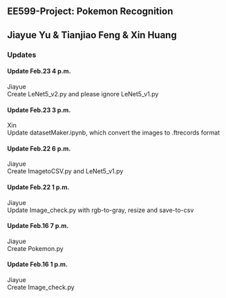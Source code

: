 ## EE599-Project: Pokemon Recognition
Jiayue Yu & Tianjiao Feng & Xin Huang  
---  
### Updates

#### Update Feb.23 4 p.m.
Jiayue  
Create LeNet5_v2.py and please ignore LeNet5_v1.py

#### Update Feb.23 3 p.m.
Xin  
Update datasetMaker.ipynb, which convert the images to .ftrecords format  

#### Update Feb.22 6 p.m.
Jiayue  
Create ImagetoCSV.py and LeNet5_v1.py

#### Update Feb.22 1 p.m.
Jiayue  
Update Image_check.py with rgb-to-gray, resize and save-to-csv

#### Update Feb.16 7 p.m.
Jiayue  
Create Pokemon.py

#### Update Feb.16 1 p.m.
Jiayue  
Create Image_check.py
